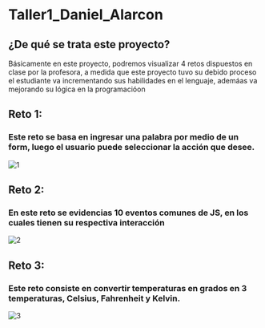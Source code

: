# Taller1_Daniel_Alarcon

## ¿De qué se trata este proyecto?
Básicamente en este proyecto, podremos visualizar 4 retos dispuestos en clase por la profesora, a medida que este proyecto tuvo su debido proceso el estudiante va incrementando sus habilidades en el lenguaje, ademáas va mejorando su lógica en la programacióon

## Reto 1:
### Este reto se basa en ingresar una palabra por medio de un form, luego el usuario puede seleccionar la acción que desee.
![1](https://github.com/Dan-ala/Taller1_Daniel_Alarcon/assets/125916495/eb2a9f81-467e-43fe-9cc2-1ff20b69c739)

## Reto 2:
### En este reto se evidencias 10 eventos comunes de JS, en los cuales tienen su respectiva interacción
![2](https://github.com/Dan-ala/Taller1_Daniel_Alarcon/assets/125916495/9e16095e-c851-4189-ba23-25b89ae18c7a)

## Reto 3:
### Este reto consiste en convertir temperaturas en grados en 3 temperaturas, Celsius, Fahrenheit y Kelvin.
![3](https://github.com/Dan-ala/Taller1_Daniel_Alarcon/assets/125916495/c72ec101-f488-4e93-ba03-1a7608f9f316)

